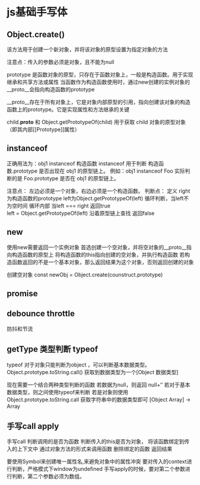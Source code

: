 # js基础手写体

## Object.create()

该方法用于创建一个新对象，并将该对象的原型设置为指定对象的方法

注意点：传入的参数必须是对象，且不能为null

prototype 是函数对象的原型，只存在于函数对象上，一般是构造函数。用于实现继承和共享方法或属性
当函数作为构造函数使用时，通过new创建的实例对象的__proto__会指向构造函数的prototype

__proto__存在于所有对象上，它是对象内部原型的引用，指向创建该对象的构造函数上的prototype。它是实现属性和方法继承的关键

child.__proto__ 和 Object.getPrototypeOf(child) 用于获取 child 对象的原型对象（即其内部[[Prototype]]属性）

## instanceof

正确用法为：obj1 instanceof 构造函数
instanceof 用于判断 构造函数.prototype 是否出现在 obj1 的原型链上。
例如：obj1 instanceof Foo 实际判断的是 Foo.prototype 是否在 obj1 的原型链上。

注意点： 左边必须是一个对象，右边必须是一个构造函数。
判断点： 定义 right为构造函数的prototype  left为Object.getPrototypeOf(left)
    循环判断，当left不为空时间
        循环内部 当left === right 返回true  
            left = Object.getPrototypeOf(left) 沿着原型链上查找
    返回false

## new

使用new需要返回一个实例对象
    首选创建一个空对象，并将空对象的__proto__指向构造函数的原型上
    将构造函数的this指向创建的空对象，并执行构造函数
    若构造函数返回的不是一个基本对象，那么返回结果为这个对象，否则返回创建的对象

创建空对象
    const newObj = Object.create(counstruct.prototype)

## promise



## debounce throttle

防抖和节流

## getType 类型判断 typeof

typeof 对于对象只能判断为object ，可以判断基本数据类型。
Object.prototype.toString.call() 获取到数据类型为一个[Object 数据类型]

现在需要一个结合两种类型判断的函数
    若数据为null，则返回 null+‘’
    若对于基本数据类型，则之间使用typeof来判断
    若是对象则使用Object.prototype.toString.call 获取字符串中的数据类型即可
        [Object Array] -> Array

## 手写call apply

手写call
    判断调用的是否为函数
    判断传入的this是否为对象，
    将该函数绑定到传入的上下文中
    通过对象方法的形式来调用函数
    删除绑定的函数
    返回结果

要使用Symbol来创建唯一属性名,来避免对象中的属性冲突
要对传入的context进行判断，严格模式下window为undefined
手写apply的时候，要对第二个参数进行判断，第二个参数必须为数组。
